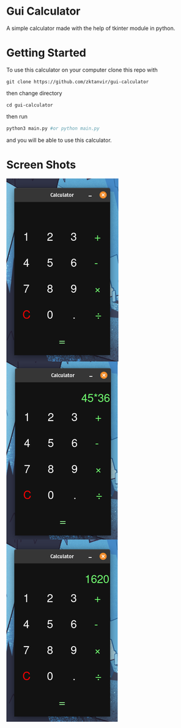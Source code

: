 # Gui Calculator
A simple calculator made with the help of tkinter module in python.

# Getting Started
To use this calculator on your computer clone this repo with
```
git clone https://github.com/zktanvir/gui-calculator
```
then change directory 
```
cd gui-calculator
```
then run
```py
python3 main.py #or python main.py
```
and you will be able to use this calculator.

# Screen Shots
<img align="center" src="ss1.png">
<img align="center" src="ss2.png">
<img align="center" src="ss3.png">
